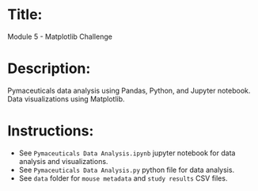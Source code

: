 # Title:
Module 5 - Matplotlib Challenge

# Description:
Pymaceuticals data analysis using Pandas, Python, and Jupyter notebook. Data visualizations using Matplotlib.

# Instructions:
- See `Pymaceuticals Data Analysis.ipynb` jupyter notebook for data analysis and visualizations.
- See `Pymaceuticals Data Analysis.py` python file for data analysis.
- See `data` folder for `mouse metadata` and `study results` CSV files.
